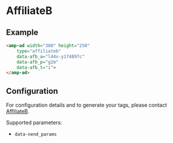 <!---
Copyright 2016 The AMP HTML Authors. All Rights Reserved.

Licensed under the Apache License, Version 2.0 (the "License");
you may not use this file except in compliance with the License.
You may obtain a copy of the License at

      http://www.apache.org/licenses/LICENSE-2.0

Unless required by applicable law or agreed to in writing, software
distributed under the License is distributed on an "AS-IS" BASIS,
WITHOUT WARRANTIES OR CONDITIONS OF ANY KIND, either express or implied.
See the License for the specific language governing permissions and
limitations under the License.
-->

# AffiliateB

## Example

```html
<amp-ad width="300" height="250"
    type="affiliateb"
    data-afb_a="l44x-y174897c"
    data-afb_p="g2m"
    data-afb_t="i">
</amp-ad>
```

## Configuration

For configuration details and to generate your tags, please contact [AffiliateB](https://www.affiliate-b.com/web/contact/form.php).

Supported parameters:

- `data-nend_params`
